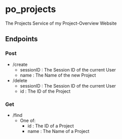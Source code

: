 # po_projects
The Projects Service of my Project-Overview Website

## Endpoints
### Post
 - /create
   - sessionID : The Session ID of the current User
   - name : The Name of the new Project
 - /delete
   - sessionID : The Session ID of the current User
   - id : The ID of the Project

### Get
 - /find
   - One of:
     - id : The ID of a Project
     - name : The Name of a Project
